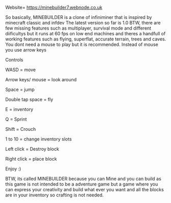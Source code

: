 Website= https://minebuilder7.webnode.co.uk

So basically, MINEBUILDER is a clone of infiniminer that is inspired by minecraft classic and infdev
The latest version so far is 1.0 
BTW, there are few missing features such as multiplayer, survival mode and different diificultys
but it runs at 60 fps on low end machines and theres a handfull of working features such as flying, superflat, accurate terrain, trees and caves. 
You dont need a mouse to play but it is recommended. Instead of mouse you use arrow keys

Controls

WASD = move

Arrow keys/ mouse = look around

Space = jump

Double tap space = fly

E = inventory

Q = Sprint

Shift = Crouch

1 to 10 = change inventory slots

Left click = Destroy block

Right click = place block

Enjoy :)

BTW, its called MINEBUILDER because you can Mine and you can build as this game is not intended to be a adventure game but a game where you can express your creativity and build what ever you want and all the blocks are in your inventory so crafting is not needed.

